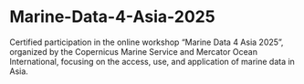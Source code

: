# Marine-Data-4-Asia-2025
Certified participation in the online workshop “Marine Data 4 Asia 2025”, organized by the Copernicus Marine Service and Mercator Ocean International, focusing on the access, use, and application of marine data in Asia.

